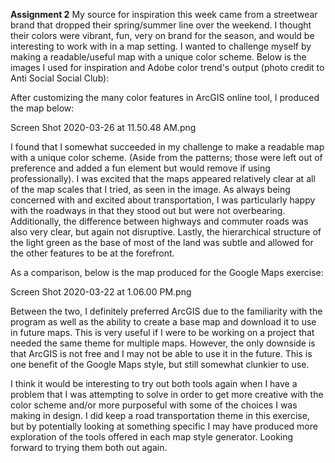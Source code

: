 **Assignment 2**
My source for inspiration this week came from a streetwear brand that dropped their spring/summer line over the weekend. I thought their colors were vibrant, fun, very on brand for the season, and would be interesting to work with in a map setting. I wanted to challenge myself by making a readable/useful map with a unique color scheme. Below is the images I used for inspiration and Adobe color trend's output (photo credit to Anti Social Social Club):



After customizing the many color features in ArcGIS online tool, I produced the map below:

Screen Shot 2020-03-26 at 11.50.48 AM.png

I found that I somewhat succeeded in my challenge to make a readable map with a unique color scheme. (Aside from the patterns; those were left out of preference and added a fun element but would remove if using professionally). I was excited that the maps appeared relatively clear at all of the map scales that I tried, as seen in the image. As always being concerned with and excited about transportation, I was particularly happy with the roadways in that they stood out but were not overbearing. Additionally, the difference between highways and commuter roads was also very clear, but again not disruptive. Lastly, the hierarchical structure of the light green as the base of most of the land was subtle and allowed for the other features to be at the forefront.  

As a comparison, below is the map produced for the Google Maps exercise:

Screen Shot 2020-03-22 at 1.06.00 PM.png

Between the two, I definitely preferred ArcGIS due to the familiarity with the program as well as the ability to create a base map and download it to use in future maps. This is very useful if I were to be working on a project that needed the same theme for multiple maps. However, the only downside is that ArcGIS is not free and I may not be able to use it in the future. This is one benefit of the Google Maps style, but still somewhat clunkier to use.

I think it would be interesting to try out both tools again when I have a  problem that I was attempting to solve in order to get more creative with the color scheme and/or more purposeful with some of the choices I was making in design. I did keep a road transportation theme in this exercise, but by potentially looking at something specific I may have produced more exploration of the tools offered in each map style generator. Looking forward to trying them both out again.
